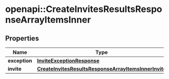 # openapi::CreateInvitesResultsResponseArrayItemsInner


## Properties
Name | Type | Description | Notes
------------ | ------------- | ------------- | -------------
**exception** | [**InviteExceptionResponse**](InviteExceptionResponse.md) |  | [optional] 
**invite** | [**CreateInvitesResultsResponseArrayItemsInnerInvite**](CreateInvitesResultsResponseArray_items_inner_invite.md) |  | [optional] 


